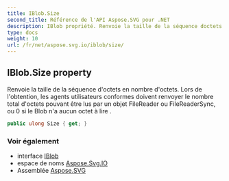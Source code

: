 ```yaml
---
title: IBlob.Size
second_title: Référence de l'API Aspose.SVG pour .NET
description: IBlob propriété. Renvoie la taille de la séquence doctets en nombre doctets. Lors de lobtention les agents utilisateurs conformes doivent renvoyer le nombre total doctets pouvant être lus par un objet FileReader ou FileReaderSync ou 0 si le Blob na aucun octet à lire .
type: docs
weight: 10
url: /fr/net/aspose.svg.io/iblob/size/
---
```

## IBlob.Size property

Renvoie la taille de la séquence d'octets en nombre d'octets. Lors de l'obtention, les agents utilisateurs conformes doivent renvoyer le nombre total d'octets pouvant être lus par un objet FileReader ou FileReaderSync, ou 0 si le Blob n'a aucun octet à lire .

```csharp
public ulong Size { get; }
```

### Voir également

* interface [IBlob](../)
* espace de noms [Aspose.Svg.IO](../../iblob/)
* Assemblée [Aspose.SVG](../../../)


